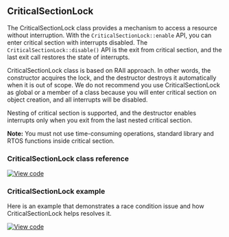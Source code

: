 ## CriticalSectionLock

The CriticalSectionLock class provides a mechanism to access a resource without interruption. With the `CriticalSectionLock::enable` API, you can enter critical section with interrupts disabled. The `CriticalSectionLock::disable()` API is the exit from critical section, and the last exit call restores the state of interrupts.

CriticalSectionLock class is based on RAII approach. In other words, the constructor acquires the lock, and the destructor destroys it automatically when it is out of scope. We do not recommend you use CriticalSectionLock as global or a member of a class because you will enter critical section on object creation, and all interrupts will be disabled.

Nesting of critical section is supported, and the destructor enables interrupts only when you exit from the last nested critical section.

<span class="notes">**Note:** You must not use time-consuming operations, standard library and RTOS functions inside critical section.</span>

### CriticalSectionLock class reference

[![View code](https://www.mbed.com/embed/?type=library)](http://os-doc-builder.test.mbed.com/docs/v5.7/mbed-os-api-doxy/classmbed_1_1_critical_section_lock.html)

### CriticalSectionLock example

Here is an example that demonstrates a race condition issue and how CriticalSectionLock helps resolves it.

[![View code](https://www.mbed.com/embed/?url=https://os.mbed.com/teams/mbed_example/code/mbed-os-example-critical-section/)](https://os.mbed.com/teams/mbed_example/code/mbed-os-example-critical-section/file/a88acbffd78b/main.cpp)
